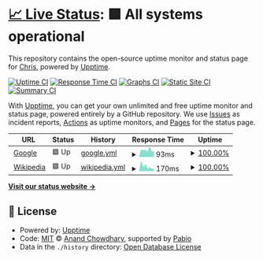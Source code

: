 # [📈 Live Status](https://demo.upptime.js.org): <!--live status--> **🟩 All systems operational**

This repository contains the open-source uptime monitor and status page for [Chris](https://chrivox.com), powered by [Upptime](https://github.com/upptime/upptime).

[![Uptime CI](https://github.com/Chrivox/status/workflows/Uptime%20CI/badge.svg)](https://github.com/Chrivox/status/actions?query=workflow%3A%22Uptime+CI%22)
[![Response Time CI](https://github.com/Chrivox/status/workflows/Response%20Time%20CI/badge.svg)](https://github.com/Chrivox/status/actions?query=workflow%3A%22Response+Time+CI%22)
[![Graphs CI](https://github.com/Chrivox/status/workflows/Graphs%20CI/badge.svg)](https://github.com/Chrivox/status/actions?query=workflow%3A%22Graphs+CI%22)
[![Static Site CI](https://github.com/Chrivox/status/workflows/Static%20Site%20CI/badge.svg)](https://github.com/Chrivox/status/actions?query=workflow%3A%22Static+Site+CI%22)
[![Summary CI](https://github.com/Chrivox/status/workflows/Summary%20CI/badge.svg)](https://github.com/Chrivox/status/actions?query=workflow%3A%22Summary+CI%22)

With [Upptime](https://upptime.js.org), you can get your own unlimited and free uptime monitor and status page, powered entirely by a GitHub repository. We use [Issues](https://github.com/Chrivox/status/issues) as incident reports, [Actions](https://github.com/Chrivox/status/actions) as uptime monitors, and [Pages](https://demo.upptime.js.org) for the status page.

<!--start: status pages-->
<!-- This summary is generated by Upptime (https://github.com/upptime/upptime) -->
<!-- Do not edit this manually, your changes will be overwritten -->
<!-- prettier-ignore -->
| URL | Status | History | Response Time | Uptime |
| --- | ------ | ------- | ------------- | ------ |
| <img alt="" src="https://icons.duckduckgo.com/ip3/www.google.com.ico" height="13"> [Google](https://www.google.com) | 🟩 Up | [google.yml](https://github.com/thedgden/status/commits/HEAD/history/google.yml) | <details><summary><img alt="Response time graph" src="./graphs/google/response-time-week.png" height="20"> 93ms</summary><br><a href="https://status.dgden.com/history/google"><img alt="Response time 97" src="https://img.shields.io/endpoint?url=https%3A%2F%2Fraw.githubusercontent.com%2Fthedgden%2Fstatus%2FHEAD%2Fapi%2Fgoogle%2Fresponse-time.json"></a><br><a href="https://status.dgden.com/history/google"><img alt="24-hour response time 74" src="https://img.shields.io/endpoint?url=https%3A%2F%2Fraw.githubusercontent.com%2Fthedgden%2Fstatus%2FHEAD%2Fapi%2Fgoogle%2Fresponse-time-day.json"></a><br><a href="https://status.dgden.com/history/google"><img alt="7-day response time 93" src="https://img.shields.io/endpoint?url=https%3A%2F%2Fraw.githubusercontent.com%2Fthedgden%2Fstatus%2FHEAD%2Fapi%2Fgoogle%2Fresponse-time-week.json"></a><br><a href="https://status.dgden.com/history/google"><img alt="30-day response time 88" src="https://img.shields.io/endpoint?url=https%3A%2F%2Fraw.githubusercontent.com%2Fthedgden%2Fstatus%2FHEAD%2Fapi%2Fgoogle%2Fresponse-time-month.json"></a><br><a href="https://status.dgden.com/history/google"><img alt="1-year response time 97" src="https://img.shields.io/endpoint?url=https%3A%2F%2Fraw.githubusercontent.com%2Fthedgden%2Fstatus%2FHEAD%2Fapi%2Fgoogle%2Fresponse-time-year.json"></a></details> | <details><summary><a href="https://status.dgden.com/history/google">100.00%</a></summary><a href="https://status.dgden.com/history/google"><img alt="All-time uptime 100.00%" src="https://img.shields.io/endpoint?url=https%3A%2F%2Fraw.githubusercontent.com%2Fthedgden%2Fstatus%2FHEAD%2Fapi%2Fgoogle%2Fuptime.json"></a><br><a href="https://status.dgden.com/history/google"><img alt="24-hour uptime 100.00%" src="https://img.shields.io/endpoint?url=https%3A%2F%2Fraw.githubusercontent.com%2Fthedgden%2Fstatus%2FHEAD%2Fapi%2Fgoogle%2Fuptime-day.json"></a><br><a href="https://status.dgden.com/history/google"><img alt="7-day uptime 100.00%" src="https://img.shields.io/endpoint?url=https%3A%2F%2Fraw.githubusercontent.com%2Fthedgden%2Fstatus%2FHEAD%2Fapi%2Fgoogle%2Fuptime-week.json"></a><br><a href="https://status.dgden.com/history/google"><img alt="30-day uptime 100.00%" src="https://img.shields.io/endpoint?url=https%3A%2F%2Fraw.githubusercontent.com%2Fthedgden%2Fstatus%2FHEAD%2Fapi%2Fgoogle%2Fuptime-month.json"></a><br><a href="https://status.dgden.com/history/google"><img alt="1-year uptime 100.00%" src="https://img.shields.io/endpoint?url=https%3A%2F%2Fraw.githubusercontent.com%2Fthedgden%2Fstatus%2FHEAD%2Fapi%2Fgoogle%2Fuptime-year.json"></a></details>
| <img alt="" src="https://icons.duckduckgo.com/ip3/en.wikipedia.org.ico" height="13"> [Wikipedia](https://en.wikipedia.org) | 🟩 Up | [wikipedia.yml](https://github.com/thedgden/status/commits/HEAD/history/wikipedia.yml) | <details><summary><img alt="Response time graph" src="./graphs/wikipedia/response-time-week.png" height="20"> 170ms</summary><br><a href="https://status.dgden.com/history/wikipedia"><img alt="Response time 227" src="https://img.shields.io/endpoint?url=https%3A%2F%2Fraw.githubusercontent.com%2Fthedgden%2Fstatus%2FHEAD%2Fapi%2Fwikipedia%2Fresponse-time.json"></a><br><a href="https://status.dgden.com/history/wikipedia"><img alt="24-hour response time 198" src="https://img.shields.io/endpoint?url=https%3A%2F%2Fraw.githubusercontent.com%2Fthedgden%2Fstatus%2FHEAD%2Fapi%2Fwikipedia%2Fresponse-time-day.json"></a><br><a href="https://status.dgden.com/history/wikipedia"><img alt="7-day response time 170" src="https://img.shields.io/endpoint?url=https%3A%2F%2Fraw.githubusercontent.com%2Fthedgden%2Fstatus%2FHEAD%2Fapi%2Fwikipedia%2Fresponse-time-week.json"></a><br><a href="https://status.dgden.com/history/wikipedia"><img alt="30-day response time 256" src="https://img.shields.io/endpoint?url=https%3A%2F%2Fraw.githubusercontent.com%2Fthedgden%2Fstatus%2FHEAD%2Fapi%2Fwikipedia%2Fresponse-time-month.json"></a><br><a href="https://status.dgden.com/history/wikipedia"><img alt="1-year response time 227" src="https://img.shields.io/endpoint?url=https%3A%2F%2Fraw.githubusercontent.com%2Fthedgden%2Fstatus%2FHEAD%2Fapi%2Fwikipedia%2Fresponse-time-year.json"></a></details> | <details><summary><a href="https://status.dgden.com/history/wikipedia">100.00%</a></summary><a href="https://status.dgden.com/history/wikipedia"><img alt="All-time uptime 100.00%" src="https://img.shields.io/endpoint?url=https%3A%2F%2Fraw.githubusercontent.com%2Fthedgden%2Fstatus%2FHEAD%2Fapi%2Fwikipedia%2Fuptime.json"></a><br><a href="https://status.dgden.com/history/wikipedia"><img alt="24-hour uptime 100.00%" src="https://img.shields.io/endpoint?url=https%3A%2F%2Fraw.githubusercontent.com%2Fthedgden%2Fstatus%2FHEAD%2Fapi%2Fwikipedia%2Fuptime-day.json"></a><br><a href="https://status.dgden.com/history/wikipedia"><img alt="7-day uptime 100.00%" src="https://img.shields.io/endpoint?url=https%3A%2F%2Fraw.githubusercontent.com%2Fthedgden%2Fstatus%2FHEAD%2Fapi%2Fwikipedia%2Fuptime-week.json"></a><br><a href="https://status.dgden.com/history/wikipedia"><img alt="30-day uptime 100.00%" src="https://img.shields.io/endpoint?url=https%3A%2F%2Fraw.githubusercontent.com%2Fthedgden%2Fstatus%2FHEAD%2Fapi%2Fwikipedia%2Fuptime-month.json"></a><br><a href="https://status.dgden.com/history/wikipedia"><img alt="1-year uptime 100.00%" src="https://img.shields.io/endpoint?url=https%3A%2F%2Fraw.githubusercontent.com%2Fthedgden%2Fstatus%2FHEAD%2Fapi%2Fwikipedia%2Fuptime-year.json"></a></details>

<!--end: status pages-->

[**Visit our status website →**](https://demo.upptime.js.org)

## 📄 License

- Powered by: [Upptime](https://github.com/upptime/upptime)
- Code: [MIT](./LICENSE) © [Anand Chowdhary](https://anandchowdhary.com), supported by [Pabio](https://pabio.com)
- Data in the `./history` directory: [Open Database License](https://opendatacommons.org/licenses/odbl/1-0/)
